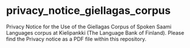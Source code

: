 # privacy_notice_giellagas_corpus
Privacy Notice for the Use of the Giellagas Corpus of Spoken Saami Languages corpus at Kielipankki (The Language Bank of Finland). Please find the Privacy notice as a PDF file within this repository.

